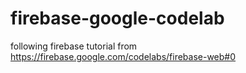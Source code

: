 # firebase-google-codelab
following firebase tutorial from https://firebase.google.com/codelabs/firebase-web#0

